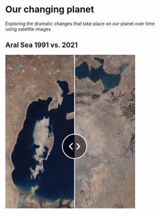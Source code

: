 # Our changing planet

Exploring the dramatic changes that take place on our planet over time using satellite images

## Aral Sea 1991 vs. 2021

![Aral Sea](aral_sea.gif 'Aral Sea')
